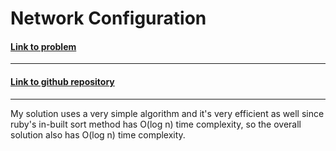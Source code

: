 # Network Configuration

#### [Link to problem](https://codeforces.com/problemset/problem/412/BC)

<hr>

#### [Link to github repository](https://github.com/Sankalp-G/10-days-of-code/)

<hr>

My solution uses a very simple algorithm and it's very efficient as well since ruby's in-built sort method has O(log n) time complexity, so the overall solution also has O(log n) time complexity.